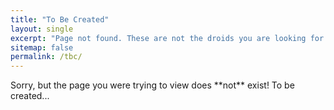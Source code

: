 ```yaml
---
title: "To Be Created"
layout: single
excerpt: "Page not found. These are not the droids you are looking for ;)"
sitemap: false
permalink: /tbc/
---
```


<p>Sorry, but the page you were trying to view does **not** exist! To be created...</p>
